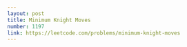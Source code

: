 ```yaml
---
layout: post
title: Minimum Knight Moves
number: 1197
link: https://leetcode.com/problems/minimum-knight-moves
---
```

